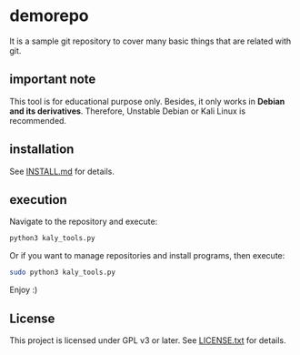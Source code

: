 # demorepo

It is a sample git repository to cover many basic things that are related with git.

## important note

This tool is for educational purpose only. Besides, it only works in
**Debian and its derivatives**. Therefore, Unstable Debian or Kali Linux
is recommended.

## installation

See [INSTALL.md](INSTALL.md) for details.

## execution

Navigate to the repository and execute:

``` bash
python3 kaly_tools.py
```

Or if you want to manage repositories and install programs, then
execute:

``` bash
sudo python3 kaly_tools.py
```

Enjoy :)

## License

This project is licensed under GPL v3 or later. See
[LICENSE.txt](LICENSE.txt) for details.
